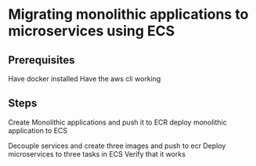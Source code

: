 # Migrating monolithic applications to microservices using ECS

## Prerequisites
Have docker installed
Have the aws cli working

## Steps

Create Monolithic applications and push it to ECR
deploy monolithic application to ECS

Decouple services and create three images and push to ecr
Deploy microservices to three tasks in ECS 
Verify that it works
